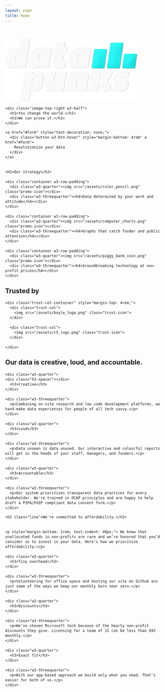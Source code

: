 ```yaml
---
layout: page
title: Home
---
```

<div class="image-container">
  <div class="w3-row" style="margin-top: 3rem;">
    <div class="image-top-left w3-half">
      <img src="/assets/datapunksDark.png" id="bkg" alt="bkg-id" style="max-height:15rem; max-width: 85%;">
      </div>

    <div class="image-top-right w3-half">
      <h1>You change the world.</h1>
      <h1>We can prove it.</h1>
    </div>
  </div>

  <div class="spacer w3-hide-small"></div>

  <div class="w3-row">

    <a href="#form" style="text-decoration: none;">
      <div class="button w3-btn.hover" style="margin-bottom: 4rem" a href="#form">
        Revolutionize your data
      </div>
    </a>
  </div>

</div>

<div class="container w3-row" style="margin-top: 2rem;">
  <div class = "w3-half w3-row">

    <h2>Our strategy</h2>

    <div class="container w3-row-padding">
      <div class="w3-quarter"><img src="/assets/ruler_pencil.png" class="promo-icon"></div>
      <div class="w3-threequarter"><h4>Data determined by your work and attitude</h4></div>
    </div>

    <div class="container w3-row-padding">
      <div class="w3-quarter"><img src="/assets/computer_charts.png" class="promo-icon"></div>
      <div class="w3-threequarter"><h4>Graphs that catch funder and public attention</h4></div>
    </div>

    <div class="container w3-row-padding">
      <div class="w3-quarter"><img src="/assets/piggy_bank_coin.png" class="promo-icon"></div>
      <div class="w3-threequarter"><h4>Groundbreaking technology at non-profit prices</h4></div>
    </div>
  </div>

  <div class = "w3-half">
    <h2>Trusted by</h2>

    <div class="trust-col-container" style="margin-top: 4rem;">
      <div class="trust-col">
        <img src="/assets/boyle_logo.png" class="trust-icon">
      </div>

      <div class="trust-col">
        <img src="/assets/c5_logo.png" class="trust-icon">
      </div>

    </div>

  </div>

  <div class="container w3-row">
    <h2 class="line">Our data is creative, loud, and accountable.</h2>

    <div class="w3-quarter">
    <div class="h3-spacer"></div>
      <h3>Creative</h3>
    </div>

    <div class="w3-threequarter">
      <p>Combining on-site research and low code development platforms, we hand-make data experiences for people of all tech savvy.</p>
    </div>

    <div class="w3-quarter">
      <h3>Loud</h3>
    </div>

    <div class="w3-threequarter">
      <p>Data unseen is data unused. Our interactive and colourful reports will get in the heads of your staff, managers, and funders.</p>
    </div>

    <div class="w3-quarter">
      <h3>Accountable</h3>
    </div>

    <div class="w3-threequarter">
      <p>Our system prioritizes transparent data practices for every stakeholder. We're trained in OCAP principles and are happy to help draft a PIPA/FOIP compliant data consent form.</p>
    </div>

  </div>

  <div class="container w3-col">

    <h2 class="line">We're committed to affordability.</h2>


    <p style="margin-bottom: 2rem; text-indent: 40px;"> We know that unallocated funds in non-profits are rare and we’re honored that you’d consider us to invest in your data. Here’s how we prioritize affordability:</p>

    <div class="w3-quarter">
      <h3>Tiny overhead</h3>
    </div>

    <div class="w3-threequarter">
      <p>Volunteering for office space and hosting our site on Github are just some of the ways we keep our monthly burn near zero.</p>
    </div>

    <div class="w3-quarter">
      <h3>Discounts</h3>
    </div>

    <div class="w3-threequarter">
      <p>We’ve chosen Microsoft tech because of the hearty non-profit discounts they give. Licensing for a team of 15 can be less than $95 monthly.</p>
    </div>

    <div class="w3-quarter">
      <h3>Exact fit</h3>
    </div>

    <div class="w3-threequarter">
      <p>With our app-based approach we build only what you need. That's easier for both of us.</p>
    </div>

  </div>

</div>
